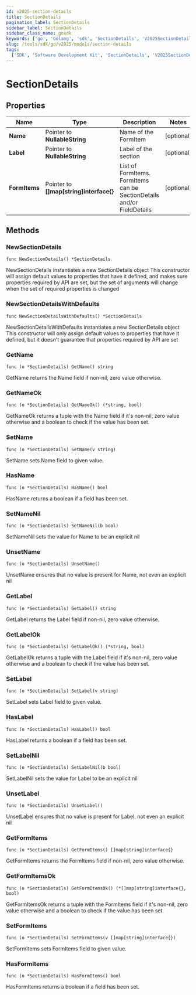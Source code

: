 ```yaml
---
id: v2025-section-details
title: SectionDetails
pagination_label: SectionDetails
sidebar_label: SectionDetails
sidebar_class_name: gosdk
keywords: ['go', 'Golang', 'sdk', 'SectionDetails', 'V2025SectionDetails']
slug: /tools/sdk/go/v2025/models/section-details
tags:
  ['SDK', 'Software Development Kit', 'SectionDetails', 'V2025SectionDetails']
---
```


# SectionDetails

## Properties

| Name | Type | Description | Notes |
| --- | --- | --- | --- |
| **Name** | Pointer to **NullableString** | Name of the FormItem | [optional] |
| **Label** | Pointer to **NullableString** | Label of the section | [optional] |
| **FormItems** | Pointer to **[]map[string]interface{}** | List of FormItems. FormItems can be SectionDetails and/or FieldDetails | [optional] |

## Methods

### NewSectionDetails

`func NewSectionDetails() *SectionDetails`

NewSectionDetails instantiates a new SectionDetails object This constructor will assign default values to properties that have it defined, and makes sure properties required by API are set, but the set of arguments will change when the set of required properties is changed

### NewSectionDetailsWithDefaults

`func NewSectionDetailsWithDefaults() *SectionDetails`

NewSectionDetailsWithDefaults instantiates a new SectionDetails object This constructor will only assign default values to properties that have it defined, but it doesn't guarantee that properties required by API are set

### GetName

`func (o *SectionDetails) GetName() string`

GetName returns the Name field if non-nil, zero value otherwise.

### GetNameOk

`func (o *SectionDetails) GetNameOk() (*string, bool)`

GetNameOk returns a tuple with the Name field if it's non-nil, zero value otherwise and a boolean to check if the value has been set.

### SetName

`func (o *SectionDetails) SetName(v string)`

SetName sets Name field to given value.

### HasName

`func (o *SectionDetails) HasName() bool`

HasName returns a boolean if a field has been set.

### SetNameNil

`func (o *SectionDetails) SetNameNil(b bool)`

SetNameNil sets the value for Name to be an explicit nil

### UnsetName

`func (o *SectionDetails) UnsetName()`

UnsetName ensures that no value is present for Name, not even an explicit nil

### GetLabel

`func (o *SectionDetails) GetLabel() string`

GetLabel returns the Label field if non-nil, zero value otherwise.

### GetLabelOk

`func (o *SectionDetails) GetLabelOk() (*string, bool)`

GetLabelOk returns a tuple with the Label field if it's non-nil, zero value otherwise and a boolean to check if the value has been set.

### SetLabel

`func (o *SectionDetails) SetLabel(v string)`

SetLabel sets Label field to given value.

### HasLabel

`func (o *SectionDetails) HasLabel() bool`

HasLabel returns a boolean if a field has been set.

### SetLabelNil

`func (o *SectionDetails) SetLabelNil(b bool)`

SetLabelNil sets the value for Label to be an explicit nil

### UnsetLabel

`func (o *SectionDetails) UnsetLabel()`

UnsetLabel ensures that no value is present for Label, not even an explicit nil

### GetFormItems

`func (o *SectionDetails) GetFormItems() []map[string]interface{}`

GetFormItems returns the FormItems field if non-nil, zero value otherwise.

### GetFormItemsOk

`func (o *SectionDetails) GetFormItemsOk() (*[]map[string]interface{}, bool)`

GetFormItemsOk returns a tuple with the FormItems field if it's non-nil, zero value otherwise and a boolean to check if the value has been set.

### SetFormItems

`func (o *SectionDetails) SetFormItems(v []map[string]interface{})`

SetFormItems sets FormItems field to given value.

### HasFormItems

`func (o *SectionDetails) HasFormItems() bool`

HasFormItems returns a boolean if a field has been set.
